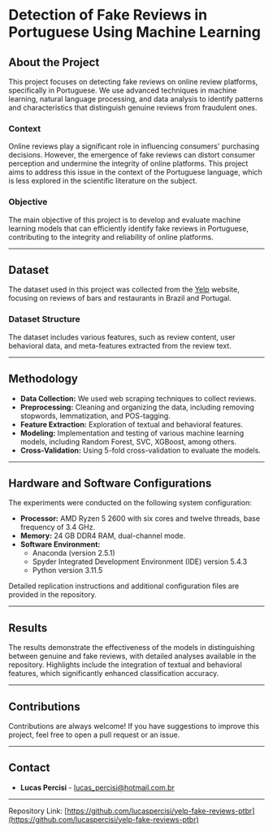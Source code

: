 # Detection of Fake Reviews in Portuguese Using Machine Learning

## About the Project
This project focuses on detecting fake reviews on online review platforms, specifically in Portuguese. We use advanced techniques in machine learning, natural language processing, and data analysis to identify patterns and characteristics that distinguish genuine reviews from fraudulent ones.

### Context
Online reviews play a significant role in influencing consumers' purchasing decisions. However, the emergence of fake reviews can distort consumer perception and undermine the integrity of online platforms. This project aims to address this issue in the context of the Portuguese language, which is less explored in the scientific literature on the subject.

### Objective
The main objective of this project is to develop and evaluate machine learning models that can efficiently identify fake reviews in Portuguese, contributing to the integrity and reliability of online platforms.

---

## Dataset
The dataset used in this project was collected from the [Yelp](https://www.yelp.com/) website, focusing on reviews of bars and restaurants in Brazil and Portugal.

### Dataset Structure
The dataset includes various features, such as review content, user behavioral data, and meta-features extracted from the review text.

---

## Methodology
- **Data Collection:** We used web scraping techniques to collect reviews.
- **Preprocessing:** Cleaning and organizing the data, including removing stopwords, lemmatization, and POS-tagging.
- **Feature Extraction:** Exploration of textual and behavioral features.
- **Modeling:** Implementation and testing of various machine learning models, including Random Forest, SVC, XGBoost, among others.
- **Cross-Validation:** Using 5-fold cross-validation to evaluate the models.

---

## Hardware and Software Configurations
The experiments were conducted on the following system configuration:
- **Processor:** AMD Ryzen 5 2600 with six cores and twelve threads, base frequency of 3.4 GHz.
- **Memory:** 24 GB DDR4 RAM, dual-channel mode.
- **Software Environment:**
  - Anaconda (version 2.5.1)
  - Spyder Integrated Development Environment (IDE) version 5.4.3
  - Python version 3.11.5

Detailed replication instructions and additional configuration files are provided in the repository.

---

## Results
The results demonstrate the effectiveness of the models in distinguishing between genuine and fake reviews, with detailed analyses available in the repository. Highlights include the integration of textual and behavioral features, which significantly enhanced classification accuracy.

---

## Contributions
Contributions are always welcome! If you have suggestions to improve this project, feel free to open a pull request or an issue.

---

## Contact
- **Lucas Percisi** - lucas_percisi@hotmail.com.br

---

Repository Link: [https://github.com/lucaspercisi/yelp-fake-reviews-ptbr](https://github.com/lucaspercisi/yelp-fake-reviews-ptbr)
